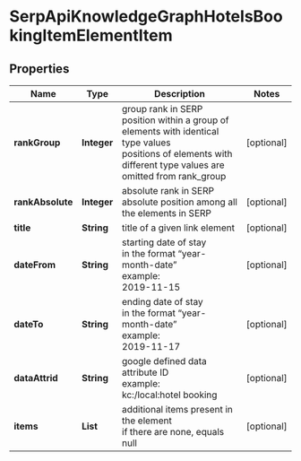 # SerpApiKnowledgeGraphHotelsBookingItemElementItem


## Properties

| Name | Type | Description | Notes |
|------------ | ------------- | ------------- | -------------|
**rankGroup** | **Integer** | group rank in SERP<br>position within a group of elements with identical type values<br>positions of elements with different type values are omitted from rank_group |[optional]|
**rankAbsolute** | **Integer** | absolute rank in SERP<br>absolute position among all the elements in SERP |[optional]|
**title** | **String** | title of a given link element |[optional]|
**dateFrom** | **String** | starting date of stay<br>in the format “year-month-date”<br>example:<br>2019-11-15 |[optional]|
**dateTo** | **String** | ending date of stay<br>in the format “year-month-date”<br>example:<br>2019-11-17 |[optional]|
**dataAttrid** | **String** | google defined data attribute ID<br>example:<br>kc:/local:hotel booking |[optional]|
**items** | **List<KnowledgeGraphHotelsBookingElement>** | additional items present in the element<br>if there are none, equals null |[optional]|